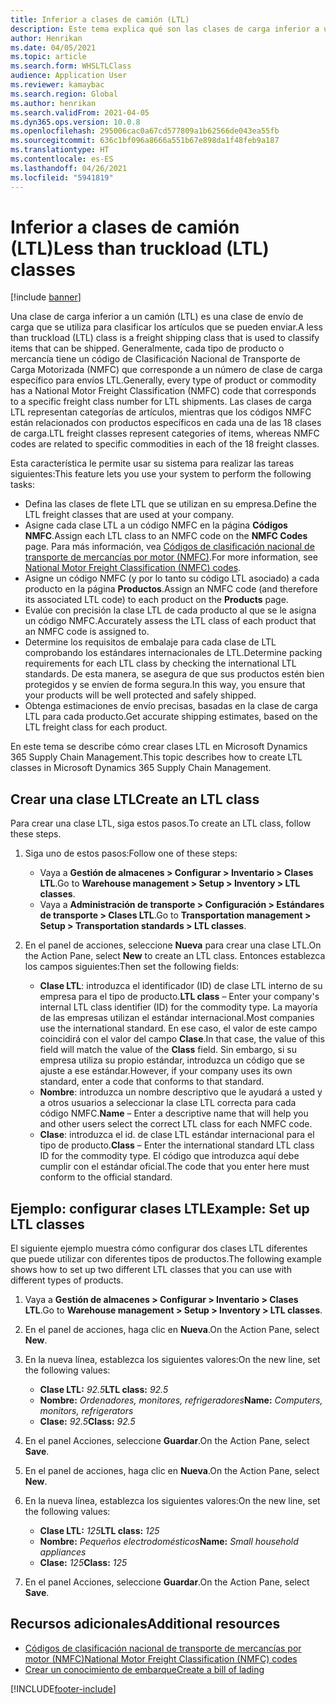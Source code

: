 ```yaml
---
title: Inferior a clases de camión (LTL)
description: Este tema explica qué son las clases de carga inferior a un camión (LTL) y describe cómo configurarlas en Microsoft Dynamics 365 Supply Chain Management.
author: Henrikan
ms.date: 04/05/2021
ms.topic: article
ms.search.form: WHSLTLClass
audience: Application User
ms.reviewer: kamaybac
ms.search.region: Global
ms.author: henrikan
ms.search.validFrom: 2021-04-05
ms.dyn365.ops.version: 10.0.8
ms.openlocfilehash: 295006cac0a67cd577809a1b62566de043ea55fb
ms.sourcegitcommit: 636c1bf096a8666a551b67e898da1f48feb9a187
ms.translationtype: HT
ms.contentlocale: es-ES
ms.lasthandoff: 04/26/2021
ms.locfileid: "5941819"
---
```

# <a name="less-than-truckload-ltl-classes"></a><span data-ttu-id="c79f0-103">Inferior a clases de camión (LTL)</span><span class="sxs-lookup"><span data-stu-id="c79f0-103">Less than truckload (LTL) classes</span></span>

[!include [banner](../includes/banner.md)]

<span data-ttu-id="c79f0-104">Una clase de carga inferior a un camión (LTL) es una clase de envío de carga que se utiliza para clasificar los artículos que se pueden enviar.</span><span class="sxs-lookup"><span data-stu-id="c79f0-104">A less than truckload (LTL) class is a freight shipping class that is used to classify items that can be shipped.</span></span> <span data-ttu-id="c79f0-105">Generalmente, cada tipo de producto o mercancía tiene un código de Clasificación Nacional de Transporte de Carga Motorizada (NMFC) que corresponde a un número de clase de carga específico para envíos LTL.</span><span class="sxs-lookup"><span data-stu-id="c79f0-105">Generally, every type of product or commodity has a National Motor Freight Classification (NMFC) code that corresponds to a specific freight class number for LTL shipments.</span></span> <span data-ttu-id="c79f0-106">Las clases de carga LTL representan categorías de artículos, mientras que los códigos NMFC están relacionados con productos específicos en cada una de las 18 clases de carga.</span><span class="sxs-lookup"><span data-stu-id="c79f0-106">LTL freight classes represent categories of items, whereas NMFC codes are related to specific commodities in each of the 18 freight classes.</span></span>

<span data-ttu-id="c79f0-107">Esta característica le permite usar su sistema para realizar las tareas siguientes:</span><span class="sxs-lookup"><span data-stu-id="c79f0-107">This feature lets you use your system to perform the following tasks:</span></span>

- <span data-ttu-id="c79f0-108">Defina las clases de flete LTL que se utilizan en su empresa.</span><span class="sxs-lookup"><span data-stu-id="c79f0-108">Define the LTL freight classes that are used at your company.</span></span>
- <span data-ttu-id="c79f0-109">Asigne cada clase LTL a un código NMFC en la página **Códigos NMFC**.</span><span class="sxs-lookup"><span data-stu-id="c79f0-109">Assign each LTL class to an NMFC code on the **NMFC Codes** page.</span></span> <span data-ttu-id="c79f0-110">Para más información, vea [Códigos de clasificación nacional de transporte de mercancías por motor (NMFC)](nmfc-codes.md).</span><span class="sxs-lookup"><span data-stu-id="c79f0-110">For more information, see [National Motor Freight Classification (NMFC) codes](nmfc-codes.md).</span></span>
- <span data-ttu-id="c79f0-111">Asigne un código NMFC (y por lo tanto su código LTL asociado) a cada producto en la página **Productos**.</span><span class="sxs-lookup"><span data-stu-id="c79f0-111">Assign an NMFC code (and therefore its associated LTL code) to each product on the **Products** page.</span></span>
- <span data-ttu-id="c79f0-112">Evalúe con precisión la clase LTL de cada producto al que se le asigna un código NMFC.</span><span class="sxs-lookup"><span data-stu-id="c79f0-112">Accurately assess the LTL class of each product that an NMFC code is assigned to.</span></span>
- <span data-ttu-id="c79f0-113">Determine los requisitos de embalaje para cada clase de LTL comprobando los estándares internacionales de LTL.</span><span class="sxs-lookup"><span data-stu-id="c79f0-113">Determine packing requirements for each LTL class by checking the international LTL standards.</span></span> <span data-ttu-id="c79f0-114">De esta manera, se asegura de que sus productos estén bien protegidos y se envíen de forma segura.</span><span class="sxs-lookup"><span data-stu-id="c79f0-114">In this way, you ensure that your products will be well protected and safely shipped.</span></span>
- <span data-ttu-id="c79f0-115">Obtenga estimaciones de envío precisas, basadas en la clase de carga LTL para cada producto.</span><span class="sxs-lookup"><span data-stu-id="c79f0-115">Get accurate shipping estimates, based on the LTL freight class for each product.</span></span>

<span data-ttu-id="c79f0-116">En este tema se describe cómo crear clases LTL en Microsoft Dynamics 365 Supply Chain Management.</span><span class="sxs-lookup"><span data-stu-id="c79f0-116">This topic describes how to create LTL classes in Microsoft Dynamics 365 Supply Chain Management.</span></span>

## <a name="create-an-ltl-class"></a><span data-ttu-id="c79f0-117">Crear una clase LTL</span><span class="sxs-lookup"><span data-stu-id="c79f0-117">Create an LTL class</span></span>

<span data-ttu-id="c79f0-118">Para crear una clase LTL, siga estos pasos.</span><span class="sxs-lookup"><span data-stu-id="c79f0-118">To create an LTL class, follow these steps.</span></span>

1. <span data-ttu-id="c79f0-119">Siga uno de estos pasos:</span><span class="sxs-lookup"><span data-stu-id="c79f0-119">Follow one of these steps:</span></span>

    - <span data-ttu-id="c79f0-120">Vaya a **Gestión de almacenes \> Configurar \> Inventario \> Clases LTL**.</span><span class="sxs-lookup"><span data-stu-id="c79f0-120">Go to **Warehouse management \> Setup \> Inventory \> LTL classes**.</span></span>
    - <span data-ttu-id="c79f0-121">Vaya a **Administración de transporte \> Configuración \> Estándares de transporte \> Clases LTL**.</span><span class="sxs-lookup"><span data-stu-id="c79f0-121">Go to **Transportation management \> Setup \> Transportation standards \> LTL classes**.</span></span>

2. <span data-ttu-id="c79f0-122">En el panel de acciones, seleccione **Nueva** para crear una clase LTL.</span><span class="sxs-lookup"><span data-stu-id="c79f0-122">On the Action Pane, select **New** to create an LTL class.</span></span> <span data-ttu-id="c79f0-123">Entonces establezca los campos siguientes:</span><span class="sxs-lookup"><span data-stu-id="c79f0-123">Then set the following fields:</span></span>

    - <span data-ttu-id="c79f0-124">**Clase LTL**: introduzca el identificador (ID) de clase LTL interno de su empresa para el tipo de producto.</span><span class="sxs-lookup"><span data-stu-id="c79f0-124">**LTL class** – Enter your company's internal LTL class identifier (ID) for the commodity type.</span></span> <span data-ttu-id="c79f0-125">La mayoría de las empresas utilizan el estándar internacional.</span><span class="sxs-lookup"><span data-stu-id="c79f0-125">Most companies use the international standard.</span></span> <span data-ttu-id="c79f0-126">En ese caso, el valor de este campo coincidirá con el valor del campo **Clase**.</span><span class="sxs-lookup"><span data-stu-id="c79f0-126">In that case, the value of this field will match the value of the **Class** field.</span></span> <span data-ttu-id="c79f0-127">Sin embargo, si su empresa utiliza su propio estándar, introduzca un código que se ajuste a ese estándar.</span><span class="sxs-lookup"><span data-stu-id="c79f0-127">However, if your company uses its own standard, enter a code that conforms to that standard.</span></span>
    - <span data-ttu-id="c79f0-128">**Nombre**: introduzca un nombre descriptivo que le ayudará a usted y a otros usuarios a seleccionar la clase LTL correcta para cada código NMFC.</span><span class="sxs-lookup"><span data-stu-id="c79f0-128">**Name** – Enter a descriptive name that will help you and other users select the correct LTL class for each NMFC code.</span></span>
    - <span data-ttu-id="c79f0-129">**Clase**: introduzca el id. de clase LTL estándar internacional para el tipo de producto.</span><span class="sxs-lookup"><span data-stu-id="c79f0-129">**Class** – Enter the international standard LTL class ID for the commodity type.</span></span> <span data-ttu-id="c79f0-130">El código que introduzca aquí debe cumplir con el estándar oficial.</span><span class="sxs-lookup"><span data-stu-id="c79f0-130">The code that you enter here must conform to the official standard.</span></span>

## <a name="example-set-up-ltl-classes"></a><span data-ttu-id="c79f0-131">Ejemplo: configurar clases LTL</span><span class="sxs-lookup"><span data-stu-id="c79f0-131">Example: Set up LTL classes</span></span>

<span data-ttu-id="c79f0-132">El siguiente ejemplo muestra cómo configurar dos clases LTL diferentes que puede utilizar con diferentes tipos de productos.</span><span class="sxs-lookup"><span data-stu-id="c79f0-132">The following example shows how to set up two different LTL classes that you can use with different types of products.</span></span>

1. <span data-ttu-id="c79f0-133">Vaya a **Gestión de almacenes \> Configurar \> Inventario \> Clases LTL**.</span><span class="sxs-lookup"><span data-stu-id="c79f0-133">Go to **Warehouse management \> Setup \> Inventory \> LTL classes**.</span></span>
1. <span data-ttu-id="c79f0-134">En el panel de acciones, haga clic en **Nueva**.</span><span class="sxs-lookup"><span data-stu-id="c79f0-134">On the Action Pane, select **New**.</span></span>
1. <span data-ttu-id="c79f0-135">En la nueva línea, establezca los siguientes valores:</span><span class="sxs-lookup"><span data-stu-id="c79f0-135">On the new line, set the following values:</span></span>

    - <span data-ttu-id="c79f0-136">**Clase LTL:** *92.5*</span><span class="sxs-lookup"><span data-stu-id="c79f0-136">**LTL class:** *92.5*</span></span>
    - <span data-ttu-id="c79f0-137">**Nombre:** *Ordenadores, monitores, refrigeradores*</span><span class="sxs-lookup"><span data-stu-id="c79f0-137">**Name:** *Computers, monitors, refrigerators*</span></span>
    - <span data-ttu-id="c79f0-138">**Clase:** *92.5*</span><span class="sxs-lookup"><span data-stu-id="c79f0-138">**Class:** *92.5*</span></span>

1. <span data-ttu-id="c79f0-139">En el panel Acciones, seleccione **Guardar**.</span><span class="sxs-lookup"><span data-stu-id="c79f0-139">On the Action Pane, select **Save**.</span></span>
1. <span data-ttu-id="c79f0-140">En el panel de acciones, haga clic en **Nueva**.</span><span class="sxs-lookup"><span data-stu-id="c79f0-140">On the Action Pane, select **New**.</span></span>
1. <span data-ttu-id="c79f0-141">En la nueva línea, establezca los siguientes valores:</span><span class="sxs-lookup"><span data-stu-id="c79f0-141">On the new line, set the following values:</span></span>

    - <span data-ttu-id="c79f0-142">**Clase LTL:** *125*</span><span class="sxs-lookup"><span data-stu-id="c79f0-142">**LTL class:** *125*</span></span>
    - <span data-ttu-id="c79f0-143">**Nombre:** *Pequeños electrodomésticos*</span><span class="sxs-lookup"><span data-stu-id="c79f0-143">**Name:** *Small household appliances*</span></span>
    - <span data-ttu-id="c79f0-144">**Clase:** *125*</span><span class="sxs-lookup"><span data-stu-id="c79f0-144">**Class:** *125*</span></span>

1. <span data-ttu-id="c79f0-145">En el panel Acciones, seleccione **Guardar**.</span><span class="sxs-lookup"><span data-stu-id="c79f0-145">On the Action Pane, select **Save**.</span></span>

## <a name="additional-resources"></a><span data-ttu-id="c79f0-146">Recursos adicionales</span><span class="sxs-lookup"><span data-stu-id="c79f0-146">Additional resources</span></span>

- [<span data-ttu-id="c79f0-147">Códigos de clasificación nacional de transporte de mercancías por motor (NMFC)</span><span class="sxs-lookup"><span data-stu-id="c79f0-147">National Motor Freight Classification (NMFC) codes</span></span>](nmfc-codes.md)
- [<span data-ttu-id="c79f0-148">Crear un conocimiento de embarque</span><span class="sxs-lookup"><span data-stu-id="c79f0-148">Create a bill of lading</span></span>](create-bill-of-lading.md)

[!INCLUDE[footer-include](../../includes/footer-banner.md)]
